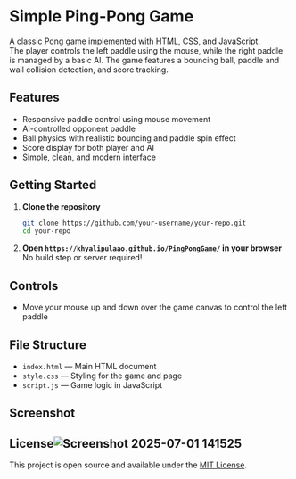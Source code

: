 # Simple Ping-Pong Game

A classic Pong game implemented with HTML, CSS, and JavaScript.  
The player controls the left paddle using the mouse, while the right paddle is managed by a basic AI. The game features a bouncing ball, paddle and wall collision detection, and score tracking.

## Features

- Responsive paddle control using mouse movement
- AI-controlled opponent paddle
- Ball physics with realistic bouncing and paddle spin effect
- Score display for both player and AI
- Simple, clean, and modern interface

## Getting Started

1. **Clone the repository**  
   ```bash
   git clone https://github.com/your-username/your-repo.git
   cd your-repo
   ```

2. **Open `https://khyalipulaao.github.io/PingPongGame/` in your browser**  
   No build step or server required!

## Controls

- Move your mouse up and down over the game canvas to control the left paddle

## File Structure

- `index.html` &mdash; Main HTML document
- `style.css` &mdash; Styling for the game and page
- `script.js` &mdash; Game logic in JavaScript

## Screenshot

## License![Screenshot 2025-07-01 141525](https://github.com/user-attachments/assets/b376ebfe-6980-48f0-893e-20a9b0225616)


This project is open source and available under the [MIT License](LICENSE).
